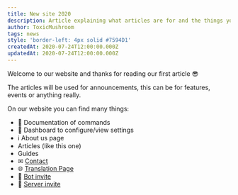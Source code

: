 ```yaml
---
title: New site 2020
description: Article explaining what articles are for and the things you can find on the website.
author: ToxicMushroom
tags: news
style: 'border-left: 4px solid #7594D1'
createdAt: 2020-07-24T12:00:00.000Z
updatedAt: 2020-07-24T12:00:00.000Z
---
```


Welcome to our website and thanks for reading our first article 😎

The articles will be used for announcements, this can be for features, events or anything really.

On our website you can find many things:
 * 📖 <nuxt-link to='/commands?c=all' class='text-link'>Documentation of commands</nuxt-link>
 * 🔰 <nuxt-link to='/dashboard' class='text-link'>Dashboard to configure/view settings</nuxt-link>
 * ℹ <nuxt-link to='/about' class='text-link'>About us page</nuxt-link>
 * <nuxt-link to='/articles' class='text-link'>Articles (like this one)</nuxt-link>
 * <nuxt-link to='/guides' class='text-link'>Guides</nuxt-link>
 * ✉ <a class="text-link" rel="noopener noreferrer nofollow" href="mailto:contact@melijn.com" target="_blank">Contact</a>
 * 🌐 <a class="text-link" rel="noopener noreferrer nofollow" href="https://i18n.melijn.com" target="_blank">Translation Page</a>
 * 📎 <a class="text-link" rel="noopener noreferrer nofollow" href="https://melijn.com/invite" target="_blank">Bot invite</a>
 * 📎 <a class="text-link" rel="noopener noreferrer nofollow" href="https://discord.gg/tfQ9s7u" target="_blank">Server invite</a>